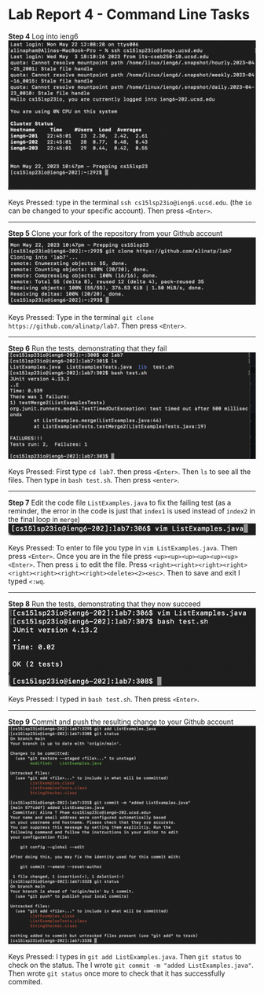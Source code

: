 # Lab Report 4 - Command Line Tasks

**Step 4** 
Log into ieng6
![step 4](https://github.com/alinatp/cse15l-lab-reports/blob/main/ieng6.png)

Keys Pressed: type in the terminal `ssh cs15lsp23io@ieng6.ucsd.edu`. (the `io` can be changed to your specific account).
Then press `<Enter>`.

---

**Step 5** 
Clone your fork of the repository from your Github account
![step 5](https://github.com/alinatp/cse15l-lab-reports/blob/main/gitClone.png)

Keys Pressed: Type in the terminal `git clone https://github.com/alinatp/lab7`. Then press `<Enter>`.

---

**Step 6** 
Run the tests, demonstrating that they fail
![step 6](test1.png)

Keys Pressed: First type `cd lab7`. then press `<Enter>`. Then `ls` to see all the files. Then type in `bash test.sh`. 
Then press `<enter>`.

---

**Step 7** 
Edit the code file `ListExamples.java` to fix the failing test (as a reminder, 
the error in the code is just that `index1` is used instead of `index2` in the final loop in `merge`)
![step 7](vim.png)

Keys Pressed: To enter to file you type in `vim ListExamples.java`. Then press `<Enter>`. Once you are in the file
press `<up><up><up><up><up><up><Enter>`. Then press `i` to edit the file. Press `<right><right><right><right><right><right><right><right><delete><2><esc>`. Then to save and exit I typed `<:wq`.

---

**Step 8** 
Run the tests, demonstrating that they now succeed
![step 8](test2.png)

Keys Pressed: I typed in `bash test.sh`. Then press `<Enter>`.

---

**Step 9** 
Commit and push the resulting change to your Github account
![step 9](commit.png)

Keys Pressed: I types in `git add ListExamples.java`. Then `git status` to check on the status. The I wrote `git commit -m "added ListExamples.java"`.
Then wrote `git status` once more to check that it has successfully commited. 


